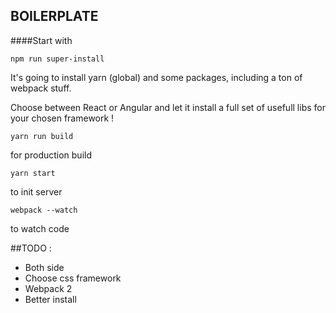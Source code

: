 ## BOILERPLATE

####Start with
```
npm run super-install
```

It's going to install yarn (global) and some packages, including a ton of webpack stuff.

Choose between React or Angular and let it install a full set of usefull libs for your chosen framework !

```
yarn run build
```
for production build

```
yarn start
```
to init server

```
webpack --watch
```
to watch code

##TODO :
- Both side
- Choose css framework
- Webpack 2
- Better install
